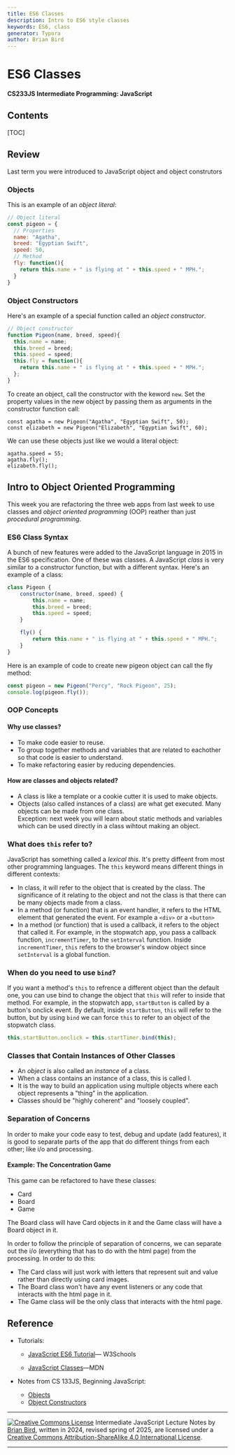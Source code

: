 ```yaml
---
title: ES6 Classes
description: Intro to ES6 style classes
keywords: ES6, class
generator: Typora
author: Brian Bird
---
```


<h1>ES6 Classes</h1>

**CS233JS Intermediate Programming: JavaScript**



<h2>Contents</h2>

[TOC]

## Review

Last term you were introduced to JavaScript object and object construtors

### Objects

This is an example of an *object literal*:

```javascript
// Object literal
const pigeon = {
  // Properties
  name: "Agatha",
  breed: "Egyptian Swift",
  speed: 50,
  // Method
  fly: function(){
    return this.name + " is flying at " + this.speed + " MPH.";
  }
}
```

### Object Constructors

Here's an example of a special function called an *object constructor*. 

```javascript
// Object constructor
function Pigeon(name, breed, speed){
  this.name = name;
  this.breed = breed;
  this.speed = speed;
  this.fly = function(){
    return this.name + " is flying at " + this.speed + " MPH.";
  };
}
```

To create an object, call the constructor with the keword `new`. Set the property values in the new object by passing them as arguments in the constructor function call:

```
const agatha = new Pigeon("Agatha", "Egyptian Swift", 50);
const elizabeth = new Pigeon("Elizabeth", "Egyptian Swift", 60);
```

We can use these objects just like we would a literal object:

```
agatha.speed = 55;
agatha.fly();
elizabeth.fly();
```





## Intro to Object Oriented Programming

This week you are refactoring the three web apps from last week to use classes and *object oriented programming* (OOP) reather than just *procedural programming*.

### ES6 Class Syntax

A bunch of new features were added to the JavaScript language in 2015 in the ES6 specification. One of these was classes. A JavaScript *class* is very similar to a constructor function, but with a different syntax. Here's an example of a class:

```javascript
class Pigeon {
    constructor(name, breed, speed) {
        this.name = name;
        this.breed = breed;
        this.speed = speed;
    }

    fly() {
        return this.name + " is flying at " + this.speed + " MPH.";
    }
}
```

Here is an example of code to create new pigeon object can call the fly method:

```javascript
const pigeon = new Pigeon("Percy", "Rock Pigeon", 25);
console.log(pigeon.fly());
```

### OOP Concepts

#### Why use classes?

- To make code easier to reuse.
- To group together methods and variables that are related to eachother so that code is easier to understand.
- To make refactoring easier by reducing dependencies.

#### How are classes and objects related?

- A class is like a template or a cookie cutter it is used to make objects.
- Objects (also called instances of a class) are what get executed. Many objects can be made from one class.  
  Exception: next week you will learn about static methods and variables which can be used directly in a class wihtout making an object.

### What does `this` refer to?

JavaScript has something called a *lexical this*. It's pretty diffeent from most other programming languages. The `this` keyword means different things in different contexts:

- In class, it will refer to the object that is created by the class. The significance of it relating to the object and not the class is that there can be many objects made from a class.
- In a method (or function) that is an event handler, it refers to the HTML element that generated the event. For example a `<div>` or a `<button>` 
- In a method (or function) that is used a callback, it refers to the object that called it. For example, in the stopwatch app, you pass a callback function, `incrementTimer`,  to the `setInterval` function. Inside `incrementTimer`, `this` refers to the browser's window object since `setInterval` is a global function.

### When do you need to use `bind`?

If you want a method's `this` to refrence a different object than the default one, you can use bind to change the object that `this` will refer to inside that method. For example, in the stopwatch app, `startButton` is called by a button's  onclick event. By default, inside `startButton`, `this` will refer to the button, but by using `bind` we can force `this` to refer to an object of the stopwatch class.

``` javascript
this.startButton.onclick = this.startTimer.bind(this);
```

### Classes that Contain Instances of Other Classes

- An *object* is also called an *instance* of a class.
- When a class contains an instance of a class, this is called I.
- It is the way to build an application using multiple objects where each object represents a "thing" in the application.
- Classes should be "highly coherent" and "loosely coupled".

### Separation of Concerns

In order to make your code easy to test, debug and update (add features), it is good to separate parts of the app that do different things from each other; like i/o and processing. 

#### Example: The Concentration Game

This game can be refactored to have these classes:

- Card
- Board
- Game

The Board class will have Card objects in it and the Game class will have a Board object in it.

In order to follow the principle of separation of concerns, we can separate out the i/o (everything that has to do with the html page) from the processing. In order to do this:

- The Card class will just work with letters that represent suit and value rather than directly using card images.
- The Board class won't have any event listeners or any code that interacts with the html page in it.
- The Game class will be the only class that interacts with the html page.





## Reference

- Tutorials:

  - [JavaScript ES6 Tutorial](https://www.w3schools.com/js/js_es6.asp)&mdash; W3Schools

  - [JavaScript Classes](https://developer.mozilla.org/en-US/docs/Web/JavaScript/Reference/Classes)&mdash;MDN

- Notes from CS 133JS, Beginning JavaScript:

  - [Objects](https://lcc-cit.github.io/CS133JS-CourseMaterials/LectureNotes/CS133JS-LN-W07-D1-Objects.html)
  - [Object Constructors](https://lcc-cit.github.io/CS133JS-CourseMaterials/LectureNotes/CS133JS-LN-W07-D2-ObjectConstructors.html)



------

[![Creative Commons License](https://i.creativecommons.org/l/by-sa/4.0/88x31.png)](http://creativecommons.org/licenses/by-sa/4.0/) Intermediate JavaScript Lecture Notes by [Brian Bird](https://profbird.dev), written in 2024, revised spring of <time>2025</time>, are licensed under a [Creative Commons Attribution-ShareAlike 4.0 International License](http://creativecommons.org/licenses/by-sa/4.0/). 

------------